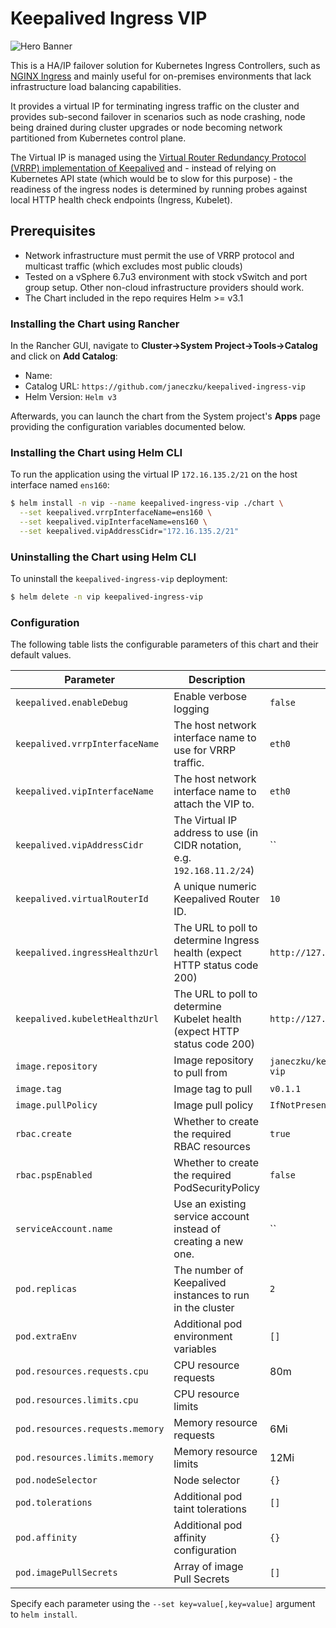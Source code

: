 # Keepalived Ingress VIP

![Hero Banner](https://raw.githubusercontent.com/janeczku/keepalived-ingress-vip/master/img/banner-top.png)

This is a HA/IP failover solution for Kubernetes Ingress Controllers, such as [NGINX Ingress](https://kubernetes.github.io/ingress-nginx/) and mainly useful for on-premises environments that lack infrastructure load balancing capabilities.

It provides a virtual IP for terminating ingress traffic on the cluster and provides sub-second failover in scenarios such as node crashing, node being drained during cluster upgrades or node becoming network partitioned from Kubernetes control plane.

The Virtual IP is managed using the [Virtual Router Redundancy Protocol (VRRP) implementation of Keepalived](https://keepalived.readthedocs.io/en/latest/case_study_failover.html) and - instead of relying on Kubernetes API state (which would be to slow for this purpose) - the readiness of the ingress nodes is determined by running probes against local HTTP health check endpoints (Ingress, Kubelet).

## Prerequisites

- Network infrastructure must permit the use of VRRP protocol and multicast traffic (which excludes most public clouds)
- Tested on a vSphere 6.7u3 environment with stock vSwitch and port group setup. Other non-cloud infrastructure providers should work.
- The Chart included in the repo requires Helm >= v3.1

### Installing the Chart using Rancher

In the Rancher GUI, navigate to __Cluster->System Project->Tools->Catalog__ and click on __Add Catalog__:

- Name: <Some Name>
- Catalog URL: `https://github.com/janeczku/keepalived-ingress-vip`
- Helm Version: `Helm v3`

Afterwards, you can launch the chart from the System project's __Apps__ page providing the configuration variables documented below.

### Installing the Chart using Helm CLI

To run the application using the virtual IP `172.16.135.2/21` on the host interface named `ens160`:

```bash
$ helm install -n vip --name keepalived-ingress-vip ./chart \
  --set keepalived.vrrpInterfaceName=ens160 \
  --set keepalived.vipInterfaceName=ens160 \
  --set keepalived.vipAddressCidr="172.16.135.2/21"
```

### Uninstalling the Chart using Helm CLI

To uninstall the `keepalived-ingress-vip` deployment:

```bash
$ helm delete -n vip keepalived-ingress-vip
```

### Configuration

The following table lists the configurable parameters of this chart and their default values.

| Parameter                           | Description                                                      | Default                                             |
| ----------------------------------- | -----------------------------------------------------------------| --------------------------------------------------- |
| `keepalived.enableDebug`            | Enable verbose logging                                           | `false`                                             |
| `keepalived.vrrpInterfaceName`      | The host network interface name to use for VRRP traffic.         | `eth0`                                              |
| `keepalived.vipInterfaceName`       | The host network interface name to attach the VIP to.            | `eth0`                                              |
| `keepalived.vipAddressCidr`         | The Virtual IP address to use (in CIDR notation, e.g. `192.168.11.2/24`) | ``                                          |
| `keepalived.virtualRouterId`        | A unique numeric Keepalived Router ID.                           | `10`                                                |
| `keepalived.ingressHealthzUrl`      | The URL to poll to determine Ingress health (expect HTTP status code 200) | `http://127.0.0.1:10254/healthz`           |
| `keepalived.kubeletHealthzUrl`      | The URL to poll to determine Kubelet health (expect HTTP status code 200) | `http://127.0.0.1:10248/healthz`           |
| `image.repository`                  | Image repository to pull from                                    | `janeczku/keepalived-ingress-vip`                   |
| `image.tag`                         | Image tag to pull                                                | `v0.1.1`                                            |
| `image.pullPolicy`                  | Image pull policy                                                | `IfNotPresent`                                      |
| `rbac.create`                       | Whether to create the required RBAC resources                    | `true`                                              |
| `rbac.pspEnabled`                   | Whether to create the required PodSecurityPolicy                 | `false`                                             |
| `serviceAccount.name`               | Use an existing service account instead of creating a new one.   | ``                                                  |
| `pod.replicas`                      | The number of Keepalived instances to run in the cluster         | `2`                                                 |
| `pod.extraEnv`                      | Additional pod environment variables                             | `[]`                                                |
| `pod.resources.requests.cpu`        | CPU resource requests                                            | 80m                                                 |
| `pod.resources.limits.cpu`          | CPU resource limits                                              |                                                 |
| `pod.resources.requests.memory`     | Memory resource requests                                         | 6Mi                                                 |
| `pod.resources.limits.memory`       | Memory resource limits                                           | 12Mi                                                |
| `pod.nodeSelector`                  | Node selector                                                    | `{}`                                                |
| `pod.tolerations`                   | Additional pod taint tolerations                                 | `[]`                                                |
| `pod.affinity`                      | Additional pod affinity configuration                            | `{}`                                                |
| `pod.imagePullSecrets`              | Array of image Pull Secrets                                      | `[]`                                                |

Specify each parameter using the `--set key=value[,key=value]` argument to `helm install`.